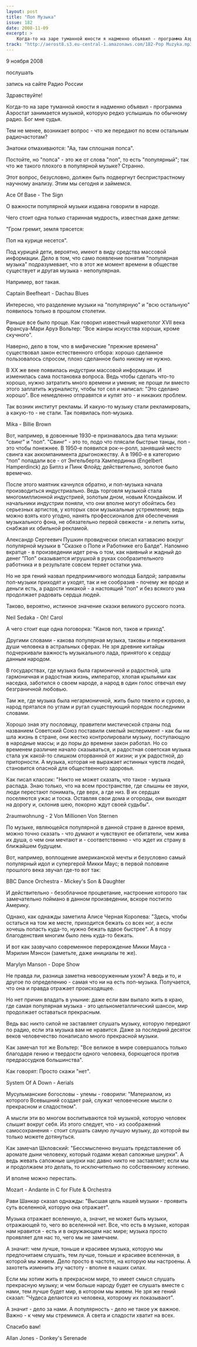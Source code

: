 ```yaml
---
layout: post
title: "Поп Музыка"
issue: 182
date: 2008-11-09
excerpt: >
    Когда-то на заре туманной юности я надменно объявил - программа Аэростат занимается музыкой, которую редко услышишь по обычному радио. Бог мне судья.
track: "http://aerost8.s3.eu-central-1.amazonaws.com/182-Pop Muzyka.mp3"
---
```


9 ноября 2008

послушать

запись на сайте Радио России

Здравствуйте!

Когда-то на заре туманной юности я надменно объявил - программа Аэростат занимается музыкой, которую редко услышишь по обычному радио. Бог мне судья.

Тем не менее, возникает вопрос - что же передают по всем остальным радиочастотам?

Знатоки отмахиваются: "Аа, там сплошная попса".

Постойте, но "попса" - это же от слова "поп", то есть "популярный"; так что же такого плохого в популярной музыке? Странно.

Этот вопрос, безусловно, должен быть подвергнут беспристрастному научному анализу. Этим мы сегодня и займемся.

Ace Of Base - The Sign

О важности популярной музыки издавна говорили в народе.

Чего стоит одна только старинная мудрость, известная даже детям:

"Гром гремит, земля трясется:

Поп на курице несется".

Под курицей дети, вероятно, имеют в виду средства массовой информации. Дело в том, что само появление понятия "популярная музыка" подразумевает, что в этот же момент времени в обществе существует и другая музыка - непопулярная.

Например, вот такая.

Captain Beefheart - Dachau Blues

Интересно, что разделение музыки на "популярную" и "всю остальную" появилось только в прошлом столетии.

Раньше все было проще. Как говорил известный маркетолог XVII века Франсуа-Мари Аруэ Вольтер: "Все жанры искусства хороши, кроме скучного".

Наверно, дело в том, что в мифические "прежние времена" существовал закон естественного отбора: хорошо сделанное пользовалось спросом, плохо сделанное было никому не нужно.

В XX же веке появилась индустрии массовой информации. И изменилась сама постановка вопроса. Ведь чтобы сделать что-то хорошо, нужно затратить много времени и умения; не проще ли вместо этого заплатить журналисту, чтобы тот сел и написал: "Это сделано хорошо". Все немедленно отправятся и купят это - и никаких проблем.

Так возник институт рекламы. И какую-то музыку стали рекламировать, а какую-то - не стали. Так появилась поп-музыка.

Mika - Billie Brown

Вот, например, в довоенные 1930-е признавалось два типа музыки: "свинг" и "поп". "Свинг" - это то, подо что плясали быстрые танцы, поп - это чтобы понежнее. В 1950-е появился рок-н-ролл, занявший место свинга как аккомпанимента дрыгоножеству. А в 1960-е в категорию "поп" попадали все - от Энгельберта Хампердинка (Engelbert Hamperdinck) до Битлз и Пинк Флойд; действительно, золотое было времечко.

После этого маятник качнулся обратно, и поп-музыка начала производиться индустриально. Ведь торговля музыкой стала многомиллионной индустрией, золотым дном, новым Клондайком. И начальники индустрии поняли, что они вполне могут обойтись без серьезных артистов, у которых свои музыкальные устремления; ведь можно взять кого угодно, нанять профессионалов для обеспечения музыкального фона, не обязательно первой свежести - и лепить хиты, снабжая их обильной рекламой.

Александр Сергеевич Пушкин провидчески описал катавасию вокруг популярной музыки в "Сказке о Попе и Работнике его Балде". Напомню вкратце - в произведении идет речь о том, как наивный и жадный до денег "Поп" оказывается игрушкой в руках сообразительного работника и в результате совсем теряет остатки ума.

Но не зря гений назвал предприимчивого молодца Балдой; заправилы поп-музыки приходят и уходят, так и не сообразив - почему же вроде и деньги есть, а радости никакой - а настоящий "поп" и без всякого ума продолжает радовать сердца людей.

Таково, вероятно, истинное значение сказки великого русского поэта.

Neil Sedaka - Oh! Carol

А чего стоит еще одна поговорка: "Каков поп, таков и приход".

Другими словами - какова популярная музыка, таковы и переживания души человека в астральных сферах. Не зря древние китайцы подчеркивали важность музыкального лада, принятого к сердцу данным народом.

В государствах, где музыка была гармоничной и радостной, шла гармоничная и радостная жизнь, император, хлопая крыльями как наседка, заботился о своем народе, а народ в один голос отвечал ему безграничной любовью.

Там же, где музыка была негармоничной, жить было тяжело и сурово, а народ прятался по углам и ругал существующий порядок последними словами.

Хорошо зная эту пословицу, правители мистической страны под названием Советский Союз поставили смелый эксперимент - как бы ни шла жизнь в стране, они жестко контролировали музыку, поступающую в народные массы; и до поры до времени закон работал. Но со временем различие начало сказываться, и радостная советская музыка стала уж какой-то слишком оторванной от жизни; и уж радостной, до приторности. А музыка, которая не выражает истинных чувств людей, становится опасной для общественного здоровья.

Как писал классик: "Никто не может сказать, что такое - музыка распада. Знаю только, что на всем пространстве, где слышны ее звуки, люди перестают понимать, где верх, а где низ. В их сердцах поселяются ужас и тоска. Оставляя свои дома и огороды, они выходят на дорогу и, склонив шею, покорно ждут своей судьбы".

2raumwohnung - 2 Von Millionen Von Sternen

По музыке, являющейся популярной в данной стране в данное время, можно точно сказать - что думают и чувствуют ее обитатели, чем жива их душа, о чем они мечтают и - соответственно - что ждет их страну в ближайшем будущем.

Вот, например, воплощение американской мечты и безусловно самый популярный идол и супергерой Микки Маус; в первой половине прошлого века звучал где-то вот так:

BBC Dance Orchestra - Mickey's Son & Daughter

И действительно - безоблачное процветание, настроение которого так замечательно поймано в данном произведении, вскоре постигло Америку.

Однако, как однажды заметила Алисе Черная Королева: "Здесь, чтобы остаться на том же месте, приходится бежать со всех ног, а если хочешь попасть куда-то, нужно бежать вдвое быстрее". А в пору благоденствия многим было лень куда-то бежать.

И вот как зазвучало современное перерождение Микки Мауса - Мэрилин Мэнсон (заметьте, даже инициалы те же).

Marylyn Manson - Dope Show

Не правда ли, разница заметна невооруженным ухом? А ведь и то, и другое по определению - самая что ни на есть поп-музыка. Получается, что она и правда отражает происходящее.

Но нет причин впадать в уныние: даже если вам выпало жить в краю, где самая популярная музыка - это цельнометаллический шансон, мир продолжает оставаться прекрасным.

Ведь вас никто силой не заставляет слушать музыку, которую передают по радио, если эта музыка вам не нравится. Даже за последний десяток веков человечество понаписало много прекрасной музыки.

Как замечал тот же Вольтер: "Все великое в мире совершалось только благодаря гению и твердости одного человека, борющегося против предрассудков большинства".

Как говорят: Просто скажи "нет".

System Of A Down - Aerials

Мусульманские богословы - улемы - говорили: "Материалом, из которого Всевышний создает рай, служат человеческие мысли о прекрасном и сладостном".

А мысли эти во многом воспитываются той музыкой, которую человек слышит вокруг себя. Из этого следует, что - из соображений самосохранения - стоит слушать самую лучшую музыку, до которой вы только можете дотянуться.

Как замечал Шкловский: "Бессмысленно внушать представление об аромате дыни человеку, который годами жевал сапожные шнурки". А ведь жевать сапожные шнурки нас давно никто не заставляет; если мы и продолжаем это делать, то исключительно по собственному хотению.

И вполне можно перестать.

Mozart - Andante in C for Flute & Orchestra

Рави Шанкар сказал однажды: "Высшая цель нашей музыки - проявить суть вселенной, которую она отражает".

Музыка отражает вселенную, а, значит, не может быть музыки, отражающей то, чего во вселенной нет. Все, что есть в музыке, которая нам нравится - есть и в окружающем нас мире; музыка просто проявляет для нас то, чего мы не замечаем.

А значит: чем лучше, тоньше и красивее музыка, которую мы предпочитаем слушать, тем лучше, тоньше и красивее вселенная, в которой мы живем. Дело просто в частоте, на которую мы настроены. А захотеть изменить эту частоту - вполне в наших силах.

Если мы хотим жить в прекрасном мире, то имеет смысл слушать прекрасную музыку; и чем больше народу будет ее слушать вместе с нами, тем лучше будет мир, в котором мы живем. Не зря же гений сказал: "Чудеса делаются из человека, которому их показывают".

А значит - дело за нами. А популярность - дело не такое уж важное. Важно - к чему мы стремимся. А света и сладости хватит на всех.

Спасибо вам!

Allan Jones - Donkey's Serenade

